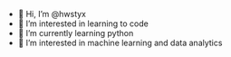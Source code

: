 - 👋 Hi, I’m @hwstyx
- 👀 I’m interested in learning to code
- 🌱 I’m currently learning python 
- 💞️ I’m interested in machine learning and data analytics 

<!---
hwstyx/hwstyx is a ✨ special ✨ repository because its `README.md` (this file) appears on your GitHub profile.
You can click the Preview link to take a look at your changes.
--->
